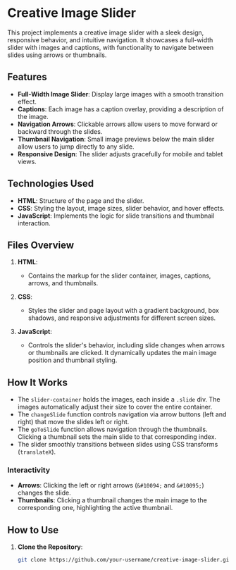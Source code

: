 # Creative Image Slider

This project implements a creative image slider with a sleek design, responsive behavior, and intuitive navigation. It showcases a full-width slider with images and captions, with functionality to navigate between slides using arrows or thumbnails.

## Features
- **Full-Width Image Slider**: Display large images with a smooth transition effect.
- **Captions**: Each image has a caption overlay, providing a description of the image.
- **Navigation Arrows**: Clickable arrows allow users to move forward or backward through the slides.
- **Thumbnail Navigation**: Small image previews below the main slider allow users to jump directly to any slide.
- **Responsive Design**: The slider adjusts gracefully for mobile and tablet views.

## Technologies Used
- **HTML**: Structure of the page and the slider.
- **CSS**: Styling the layout, image sizes, slider behavior, and hover effects.
- **JavaScript**: Implements the logic for slide transitions and thumbnail interaction.

## Files Overview
1. **HTML**: 
   - Contains the markup for the slider container, images, captions, arrows, and thumbnails.
   
2. **CSS**: 
   - Styles the slider and page layout with a gradient background, box shadows, and responsive adjustments for different screen sizes.
   
3. **JavaScript**: 
   - Controls the slider's behavior, including slide changes when arrows or thumbnails are clicked. It dynamically updates the main image position and thumbnail styling.

## How It Works

- The `slider-container` holds the images, each inside a `.slide` div. The images automatically adjust their size to cover the entire container.
- The `changeSlide` function controls navigation via arrow buttons (left and right) that move the slides left or right.
- The `goToSlide` function allows navigation through the thumbnails. Clicking a thumbnail sets the main slide to that corresponding index.
- The slider smoothly transitions between slides using CSS transforms (`translateX`).

### Interactivity
- **Arrows**: Clicking the left or right arrows (`&#10094;` and `&#10095;`) changes the slide.
- **Thumbnails**: Clicking a thumbnail changes the main image to the corresponding one, highlighting the active thumbnail.
  
## How to Use

1. **Clone the Repository**:
   ```bash
   git clone https://github.com/your-username/creative-image-slider.git
